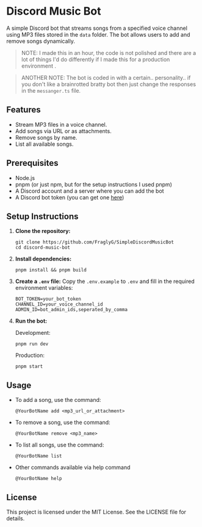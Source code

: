 # Discord Music Bot

A simple Discord bot that streams songs from a specified voice channel using MP3 files stored in the `data` folder. The bot allows users to add and remove songs dynamically.

> NOTE: I made this in an hour, the code is not polished and there are a lot of things I'd do differently if I made this for a production environment .

> ANOTHER NOTE: The bot is coded in with a certain.. personality.. if you don't like a brainrotted bratty bot then just change the responses in the `messanger.ts` file.

## Features

- Stream MP3 files in a voice channel.
- Add songs via URL or as attachments.
- Remove songs by name.
- List all available songs.

## Prerequisites

- Node.js
- pnpm (or just npm, but for the setup instructions I used pnpm)
- A Discord account and a server where you can add the bot
- A Discord bot token (you can get one [here](https://discord.com/developers/applications))

## Setup Instructions

1. **Clone the repository:**
   ```
   git clone https://github.com/FraglyG/SimpleDiscordMusicBot
   cd discord-music-bot
   ```

2. **Install dependencies:**
   ```
   pnpm install && pnpm build
   ```

3. **Create a `.env` file:**
   Copy the `.env.example` to `.env` and fill in the required environment variables:
   ```
   BOT_TOKEN=your_bot_token
   CHANNEL_ID=your_voice_channel_id
   ADMIN_ID=bot_admin_ids,seperated_by_comma
   ```

4. **Run the bot:**

   Development:
   ```
   pnpm run dev
   ```

   Production:
   ```
   pnpm start
   ```

## Usage

- To add a song, use the command:
  ```
  @YourBotName add <mp3_url_or_attachment>
  ```

- To remove a song, use the command:
  ```
  @YourBotName remove <mp3_name>
  ```

- To list all songs, use the command:
  ```
  @YourBotName list
  ```

- Other commands available via help command
   ```
   @YourBotName help
   ```

## License

This project is licensed under the MIT License. See the LICENSE file for details.
